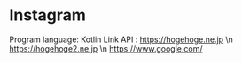 # Instagram
Program language: Kotlin 
Link API : https://hogehoge.ne.jp \n
https://hogehoge2.ne.jp \n
https://www.google.com/
